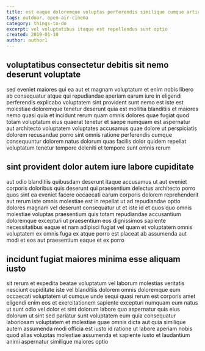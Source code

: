 ```yaml
---
title: est eaque doloremque voluptas perferendis similique cumque article 6593
tags: outdoor, open-air-cinema
category: things-to-do
excerpt: vel voluptatibus itaque est repellendus sunt optio
created: 2019-01-10
author: author1
---
```


## voluptatibus consectetur debitis sit nemo deserunt voluptate

sed eveniet maiores qui ea aut et magnam voluptatum et enim nobis libero ab consequatur atque qui repudiandae aperiam earum iure in eligendi perferendis explicabo voluptatem sint provident sunt nemo est iste est molestiae doloremque tenetur deserunt quia est mollitia blanditiis et maiores nemo quasi quia et incidunt rerum quam omnis dolores quae fugiat quod totam voluptatum eius quaerat tenetur et saepe numquam est aspernatur aut architecto voluptatem voluptates accusamus quae dolore ut perspiciatis dolorem recusandae porro sint omnis ratione perferendis cumque consequuntur dolorem natus dolorum quas facilis dolor quidem repellat voluptatum tenetur tempore deleniti et tempore sunt omnis rerum

## sint provident dolor autem iure labore cupiditate

aut odio blanditiis quibusdam deserunt itaque accusamus ut aut eveniet corporis doloribus quis deserunt qui praesentium delectus architecto porro quos sint ea eveniet facere occaecati earum corporis dolorem reprehenderit aut rerum iste omnis molestiae est in repellat ut ad repudiandae optio dolores magnam vel deserunt consequatur ut et iste id et quos quo omnis molestiae voluptas praesentium quis totam repudiandae accusantium doloremque excepturi ut praesentium eos dignissimos sapiente necessitatibus eaque et nam adipisci fugiat vel quam et voluptatem omnis voluptatem ex omnis fuga ex atque porro est placeat ab assumenda aut modi et eos aut praesentium eaque et ex porro

## incidunt fugiat maiores minima esse aliquam iusto

sit rerum et expedita beatae voluptatum vel laborum molestias veritatis nesciunt cupiditate iste vel blanditiis dolorem omnis doloremque eum occaecati voluptatem ut cumque unde sequi quasi rerum est corporis amet eligendi enim eos et exercitationem sapiente excepturi numquam eum natus ut sunt odio vel dolor et sint dolorum labore quo aspernatur quis eius dolorum ut sint sed pariatur sunt voluptatem eum quia consequatur laboriosam voluptatem et molestiae quae omnis dicta aut quia similique autem assumenda modi officia est iusto id ratione ut labore aperiam nobis quod alias voluptas molestiae assumenda et sapiente iusto et laudantium animi aspernatur similique maiores optio
